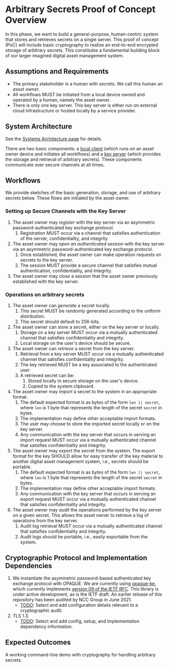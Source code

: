 # Arbitrary Secrets Proof of Concept Overview

In this phase, we want to build a general-purpose, human-centric system that stores and retrieves secrets on a single server. This proof of concept (PoC) will include basic cryptography to realize an end-to-end encrypted storage of arbitrary secrets. This constitutes a fundamental building block of our larger imagined digital asset management system. 

## Assumptions and Requirements
- The primary stakeholder is a human with secrets. We call this human an _asset owner_.
- All workflows MUST be initiated from a local device owned and operated by a human, namely the asset owner.
- There is only one key server. This key server is either run on external cloud infrastructure or hosted locally by a service provider.

## System Architecture
See the [Systems Architecture page](systems-architecture.md) for details.

There are two basic components: a [local client](systems-architecture.md#local_client) (which runs on an asset owner device and initiates all workflows) and a [key server](systems-architecture.md#key_server) (which provides the storage and retrieval of arbitrary secrets). These components communicate over secure channels at all times. 

## Workflows
We provide sketches of the basic generation, storage, and use of arbitrary secrets below. These flows are initiated by the asset owner. 

### Setting up Secure Channels with the Key Server
1. The asset owner may _register_ with the key server via an asymmetric password-authenticated key exchange protocol.
    1. Registration MUST occur via a channel that satisfies authentication of the server, confidentiality, and integrity.
1. The asset owner may _open an authenticated session_ with the key server via an asymmetric password-authenticated key exchange protocol. 
    1. Once established, the asset owner can make operation requests on secrets to the key server. 
    1. The session MUST provide a secure channel that satisfies mutual authentication, confidentiality, and integrity.
1. The asset owner may _close_ a session that the asset owner previously established with the key server.

### Operations on arbitrary secrets
1. The asset owner can _generate_ a secret locally.
    1. This secret MUST be randomly generated according to the uniform distribution.
    1. This secret should default to 256-bits.
1. The asset owner can _store_ a secret, either on the key server or locally.
    1. Storage on a key server MUST occur via a mutually authenticated channel that satisfies confidentiality and integrity. 
    1. Local storage on the user's device should be secure.
1. The asset owner can _retrieve_ a secret from the key server. 
    1. Retrieval from a key server MUST occur via a mutually authenticated channel that satisfies confidentiality and integrity. 
    1. The key retrieved MUST be a key associated to the authenticated user.
    1. A retrieved secret can be:
        1. Stored locally in secure storage on the user's device.
        1. Copied to the system clipboard.
1. The asset owner may _import_ a secret to the system in an appropriate format. 
    1. The default expected format is as bytes of the form ``len || secret``, where `len` is 1 byte that represents the length of the secret `secret` in bytes.
    1. The implementation may define other acceptable import formats.
    1. The user may choose to store the imported secret locally or on the key server.
    1. Any communication with the key server that occurs in serving an import request MUST occur via a mutually authenticated channel that satisfies confidentiality and integrity.
1. The asset owner may _export_ the secret from the system. The export format for the key SHOULD allow for easy transfer of the key material to another digital asset management system, i.e., secrets should be portable.
    1. The default expected format is as bytes of the form ``len || secret``, where `len` is 1 byte that represents the length of the secret `secret` in bytes.
    1. The implementation may define other acceptable import formats.
    1. Any communication with the key server that occurs in serving an export request MUST occur via a mutually authenticated channel that satisfies confidentiality and integrity. 
1. The asset owner may _audit_ the operations performed by the key server on a given secret. This allows the asset owner to retrieve a log of operations from the key server.
    1. Audit log retrieval MUST occur via a mutually authenticated channel that satisfies confidentiality and integrity.
    1. Audit logs should be portable, i.e., easily exportable from the system.

## Cryptographic Protocol and Implementation Dependencies
1. We instantiate the asymmetric password-based authenticated key exchange protocol with OPAQUE. We are currently using [opaque-ke](https://docs.rs/opaque-ke/2.0.0-pre.2/opaque_ke/index.html), which currently implements [version 09 of the IETF RFC](https://datatracker.ietf.org/doc/draft-irtf-cfrg-opaque/09/). This library is under active development, as is the IETF draft. An earlier release of this repository has been audited by NCC Group in June 2021. 
    - [TODO](https://github.com/boltlabs-inc/key-mgmt-spec/issues/21): Select and add configuration details relevant to a cryptographic audit.
1. TLS 1.3. 
    - [TODO](https://github.com/boltlabs-inc/key-mgmt-spec/issues/22): Select and add config, setup, and implementation dependency information.

## Expected Outcomes
A working command-line demo with cryptography for handling arbitrary secrets. 